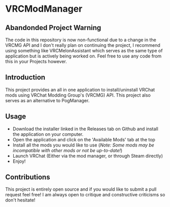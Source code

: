 # VRCModManager
## Abandonded Project Warning
The code in this repository is now non-functional due to a change in the VRCMG API and I don't really plan on continuing the project, I recommend using something like VRCMelonAssistant which serves as the same type of application but is actively being worked on. Feel free to use any code from this in your Projects however.

## Introduction
This project provides an all in one application to install/uninstall VRChat mods using VRChat Modding Group's (VRCMG) API. This project also serves as an alternative to PogManager.

## Usage
- Download the installer linked in the Releases tab on Github and install the application on your computer.
- Open the application and click on the 'Available Mods' tab at the top
- Install all the mods you would like to use (*Note: Some mods may be incompatible with other mods or not be up-to-date!*)
- Launch VRChat (Either via the mod manager, or through Steam directly)
- Enjoy!

## Contributions
This project is entirely open source and if you would like to submit a pull request feel free! I am always open to critique and constructive criticisms so don't hesitate!
